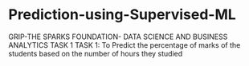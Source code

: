 # Prediction-using-Supervised-ML
GRIP-THE SPARKS FOUNDATION- DATA SCIENCE AND BUSINESS ANALYTICS TASK 1 
TASK 1: To Predict the percentage of marks of the students based on the number of hours they studied
